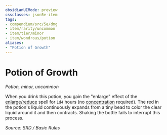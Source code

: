 ```yaml
---
obsidianUIMode: preview
cssclasses: json5e-item
tags:
- compendium/src/5e/dmg
- item/rarity/uncommon
- item/tier/minor
- item/wondrous/potion
aliases: 
- "Potion of Growth"
---
```

# Potion of Growth
*Potion, minor, uncommon*  


When you drink this potion, you gain the "enlarge" effect of the [enlarge/reduce](compendium/spells/enlarge-reduce.md) spell for `1d4` hours (no [concentration](rules/conditions.md#concentration) required). The red in the potion's liquid continuously expands from a tiny bead to color the clear liquid around it and then contracts. Shaking the bottle fails to interrupt this process.

*Source: SRD / Basic Rules*